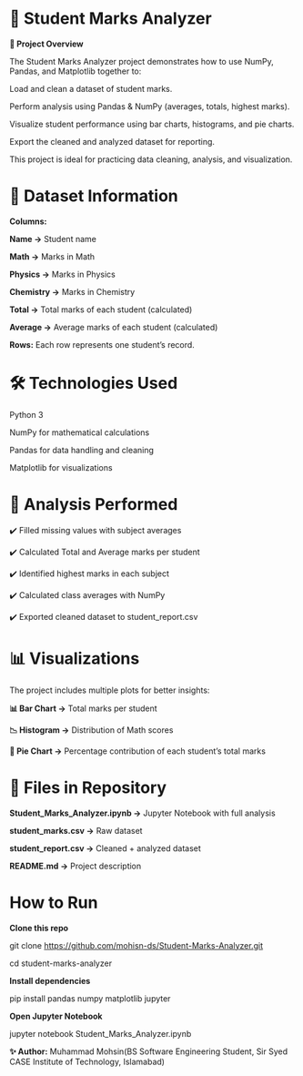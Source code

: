 # 📝 Student Marks Analyzer

**📌 Project Overview**

The Student Marks Analyzer project demonstrates how to use NumPy, Pandas, and Matplotlib together to:

Load and clean a dataset of student marks.

Perform analysis using Pandas & NumPy (averages, totals, highest marks).

Visualize student performance using bar charts, histograms, and pie charts.

Export the cleaned and analyzed dataset for reporting.

This project is ideal for practicing data cleaning, analysis, and visualization.

# 📂 Dataset Information

**Columns:**

**Name →** Student name

**Math →** Marks in Math

**Physics →** Marks in Physics

**Chemistry →** Marks in Chemistry

**Total →** Total marks of each student (calculated)

**Average →** Average marks of each student (calculated)

**Rows:** Each row represents one student’s record.

# 🛠️ Technologies Used

Python 3

NumPy for mathematical calculations

Pandas for data handling and cleaning

Matplotlib for visualizations

# 📑 Analysis Performed

✔️ Filled missing values with subject averages

✔️ Calculated Total and Average marks per student

✔️ Identified highest marks in each subject

✔️ Calculated class averages with NumPy

✔️ Exported cleaned dataset to student_report.csv

# 📊 Visualizations

The project includes multiple plots for better insights:

**📊 Bar Chart →** Total marks per student

**📉 Histogram →** Distribution of Math scores

**🥧 Pie Chart →** Percentage contribution of each student’s total marks

# 📂 Files in Repository

**Student_Marks_Analyzer.ipynb →** Jupyter Notebook with full analysis

**student_marks.csv →** Raw dataset

**student_report.csv →** Cleaned + analyzed dataset

**README.md →** Project description

# How to Run

**Clone this repo**

git clone https://github.com/mohisn-ds/Student-Marks-Analyzer.git

cd student-marks-analyzer

**Install dependencies**

pip install pandas numpy matplotlib jupyter

**Open Jupyter Notebook**

jupyter notebook Student_Marks_Analyzer.ipynb


**✨ Author:** Muhammad Mohsin(BS Software Engineering Student, Sir Syed CASE Institute of Technology, Islamabad)
